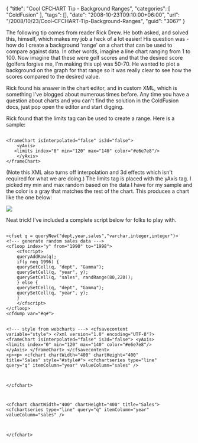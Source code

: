 {
	"title": "Cool CFCHART Tip - Background Ranges",
	"categories": [
		"ColdFusion"
	],
	"tags": [],
	"date": "2008-10-23T09:10:00+06:00",
	"url": "/2008/10/23/Cool-CFCHART-Tip-Background-Ranges",
	"guid": "3067"
}

The following tip comes from reader Rick Drew. He both asked, and solved this, himself, which makes my job a heck of a lot easier! His question was - how do I create a background 'range' on a chart that can be used to compare against data. In other words, imagine a line chart ranging from 1 to 100. Now imagine that these were golf scores and that the desired score (golfers forgive me, I'm making this up) was 50-70. He wanted to plot a background on the graph for that range so it was really clear to see how the scores compared to the desired value.
<!--more-->
Rick found his answer in the chart editor, and in custom XML, which is something I've blogged about numerous times before. Any time you have a question about charts and you can't find the solution in the ColdFusion docs, just pop open the editor and start digging. 
<p>
Rick found that the limits tag can be used to create a range. Here is a sample:
<p>
<code>
&lt;frameChart isInterpolated="false" is3d="false"&gt;
	&lt;yAxis&gt;
   &lt;limits index="0" min="120" max="140" color="#e6e7e8"/&gt;
	&lt;/yAxis&gt;
&lt;/frameChart&gt;
</code>
<p>
(Note this XML also turns off interpolation and 3d effects which isn't required for what we are doing.) The limits tag is placed with the yAxis tag. I picked my min and max random based on the data I have for my sample and the color is a gray that matches the rest of the chart. This produces a chart like the one below:
<p>
<img src="http://www.raymondcamden.com/images/cfjedi/Picture 39.png">
<p>
Neat trick! I've included a complete script below for folks to play with.
<p>
<code>
&lt;cfset q = queryNew("dept,year,sales","varchar,integer,integer")&gt;
&lt;!--- generate random sales data ---&gt;
&lt;cfloop index="y" from="1990" to="1998"&gt;
	&lt;cfscript&gt;
	queryAddRow(q);
	if(y neq 1996) {
	querySetCell(q, "dept", "Gamma");
	querySetCell(q, "year", y);
	querySetCell(q, "sales", randRange(80,220));
	} else {
	querySetCell(q, "dept", "Gamma");
	querySetCell(q, "year", y);
	}
	&lt;/cfscript&gt;
&lt;/cfloop&gt;
&lt;cfdump var="#q#"&gt;

&lt;!--- style from webcharts ---&gt;
&lt;cfsavecontent variable="style"&gt;
&lt;?xml version="1.0" encoding="UTF-8"?&gt;
&lt;frameChart isInterpolated="false" is3d="false"&gt;
	&lt;yAxis&gt;
   &lt;limits index="0" min="120" max="140" color="#e6e7e8"/&gt;
	&lt;/yAxis&gt;
&lt;/frameChart&gt;
&lt;/cfsavecontent&gt;
&lt;p&gt;&lt;p&gt;
&lt;cfchart chartWidth="400" chartHeight="400" title="Sales" style="#style#"&gt;
	&lt;cfchartseries type="line" query="q" itemColumn="year" valueColumn="sales" /&gt;

&lt;/cfchart&gt;

&lt;cfchart chartWidth="400" chartHeight="400" title="Sales"&gt;
	&lt;cfchartseries type="line" query="q" itemColumn="year" valueColumn="sales" /&gt;

&lt;/cfchart&gt;
</code>